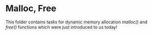 # Malloc, Free
This folder contains tasks for dynamic memory allocation _malloc()_ and _free()_ functions which were just introduced to us today!
